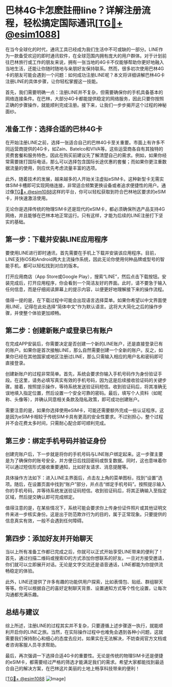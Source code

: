 # 巴林4G卡怎麽註冊line？详解注册流程，轻松搞定国际通讯[[TG💪+ @esim1088](https://t.me/s/esim1088)]

在当今全球化的时代，通讯工具已经成为我们生活中不可或缺的一部分。LINE作为一款备受欢迎的即时通讯软件，在全球范围内拥有庞大的用户群体。对于计划前往巴林旅行或工作的朋友来说，拥有一张当地的4G卡不仅能够帮助你更好地融入当地生活，还能让你随时随地与亲朋好友保持联系。然而，很多初次使用巴林4G卡的朋友可能会遇到一个问题：如何成功注册LINE呢？本文将详细讲解巴林4G卡注册LINE的具体步骤，让你轻松掌握这一技能。

首先，我们需要明确一点：注册LINE并不复杂，但需要确保你的手机具备基本的网络连接条件。在巴林，大部分4G卡都能提供稳定的网络服务，因此只要你按照正确的步骤操作，就能顺利完成注册。接下来，让我们一步步揭开这个过程的神秘面纱。

## 准备工作：选择合适的巴林4G卡

在开始注册LINE之前，选择一张适合自己的巴林4G卡至关重要。市面上有许多不同运营商提供的4G卡，如Zain、Batelco和VIVA等。这些运营商各自有其独特的资费套餐和服务特色，因此在购买前建议先了解清楚自己的需求。例如，如果你经常需要拨打国际电话，那么可以选择包含国际长途优惠的套餐；而如果你更注重数据流量的使用，则应优先考虑流量丰富的选项。

此外，随着技术的发展，越来越多的人开始关注虚拟eSIM卡。这种新型卡无需实体SIM卡槽即可实现网络连接，非常适合频繁更换设备或者追求便捷性的用户。通过像[TG💪+ @esim1088](https://t.me/s/esim1088)这样的平台，你可以轻松获取到符合巴林地区要求的eSIM卡，并快速激活使用。

无论你是选择传统的物理SIM卡还是现代的eSIM卡，都必须确保所选产品支持4G网络，并且能够在巴林本地正常运行。只有这样，才能为后续的LINE注册打下坚实的基础。

## 第一步：下载并安装LINE应用程序

要使用LINE进行即时通讯，首先需要在手机上下载并安装该应用程序。目前，LINE支持iOS和Android两大主流操作系统，因此无论你使用何种品牌或型号的智能手机，都可以轻松找到对应的版本。

打开应用商店（App Store或Google Play），搜索“LINE”，然后点击下载按钮。安装完成后，打开应用程序，你会看到一个简洁友好的界面。此时，请不要急于输入任何信息，而是仔细阅读屏幕上的提示内容，以便更好地理解接下来的操作流程。

值得一提的是，在下载过程中可能会出现语言选择菜单。如果你希望以中文界面使用LINE，记得在此处选择“简体中文”作为默认语言。这将大大简化之后的操作步骤，并使整个体验更加顺畅。

## 第二步：创建新账户或登录已有账户

在完成APP安装后，你需要决定是否创建一个新的LINE账户，还是直接登录已有的账户。如果你是首次接触LINE，那么自然需要创建一个全新的账户。反之，如果你已经在其他国家或地区注册过LINE，那么只需输入相应的用户名和密码即可直接登录。

创建新账户的过程非常简单。首先，系统会要求你输入手机号码作为身份验证手段。在这里，请务必填写真实有效的手机号码，因为这是后续接收验证码的关键步骤。接着，按照提示操作，等待系统发送验证码短信。收到验证码后，将其准确无误地填入指定位置，然后设置一个安全可靠的密码。最后，填写个人资料（如昵称、头像等），并确认同意相关条款及隐私政策，即可成功创建账户。

需要注意的是，如果你选择使用eSIM卡，可能还需要额外完成一些认证程序。这是因为eSIM卡相较于传统SIM卡具有更高的安全性要求。不过别担心，整个过程并不会花费太多时间，只需耐心配合即可顺利完成。

## 第三步：绑定手机号码并验证身份

创建完账户后，下一步就是将你的手机号码与LINE账户绑定起来。这一步骤主要是为了确保你的账号安全，并方便日后找回密码或恢复数据。同时，这也意味着你可以通过短信形式接收重要通知，比如好友请求、消息提醒等。

具体操作方法如下：进入LINE主界面后，点击左上角的菜单图标，找到“设置”选项。随后，在设置页面中找到“账户”部分，并点击“绑定手机号码”。按照提示输入你的手机号码，并等待系统发送验证码短信。收到验证码后，将其正确输入至指定区域，然后提交确认即可完成绑定。

值得注意的是，在某些情况下，系统可能会要求你上传身份证件照片或其他证明文件来进一步核实身份。这是出于防范欺诈行为的目的，属于正常现象。只要提供的信息真实有效，一般不会遇到任何障碍。

## 第四步：添加好友并开始聊天

当以上所有准备工作都已完成之后，你就可以正式开始享受LINE带来的便利了！首先，通过扫描二维码或搜索ID的方式添加你想联系的好友。一旦对方接受邀请，你们就可以立即展开对话。无论是文字交流还是语音通话，LINE都能为你提供流畅稳定的体验。

此外，LINE还提供了许多有趣的功能供用户探索，比如表情包、贴纸、群组聊天等等。你可以根据自己的喜好定制聊天背景、设置通知方式等个性化设置，让每次沟通都充满乐趣。

## 总结与建议

综上所述，注册LINE的过程其实并不复杂，只要遵循上述步骤逐一执行，就能顺利开启你的LINE之旅。当然，在实际操作过程中也难免会遇到各种小问题，这就需要我们保持耐心和细心的态度去应对。如果实在无法解决，不妨查阅官方文档或者咨询客服人员寻求帮助。

最后，再次强调一下选择合适4G卡的重要性。无论是传统的物理SIM卡还是便捷的eSIM卡，都需要经过严格的筛选才能满足我们的需求。希望大家都能找到最适合自己的解决方案，在巴林这片美丽的土地上畅享科技带来的便利！

[[TG💪+ @esim1088](https://t.me/s/esim1088) ![Image](https://i.postimg.cc/4NQfJmqS/Snipaste-2025-05-13-00-14-12.png)]